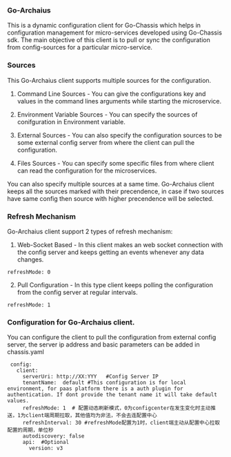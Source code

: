 ### Go-Archaius 
This is a dynamic configuration client for Go-Chassis which helps in configuration
management for micro-services developed using Go-Chassis sdk. The main objective of
this client is to pull or sync the configuration from config-sources for a particular
micro-service.

### Sources
This Go-Archaius client supports multiple sources for the configuration.
1. Command Line Sources - You can give the configurations key and values in the command lines arguments 
while starting the microservice.

2. Environment Variable Sources - You can specify the sources of conifguration in Environment variable.
3. External Sources - You can also specify the configuration sources to be some 
external config server from where the client can pull the configuration.

4. Files Sources - You can specify some specific files from where client can read 
the configuration for the microservices.

You can also specify multiple sources at a same time. Go-Archaius client keeps all 
the sources marked with their precendence, in case if two sources have same config
then source with higher precendence will be selected.


### Refresh Mechanism
Go-Archaius client support 2 types of refresh mechanism:
1. Web-Socket Based - In this client makes an web socket connection with
the config server and keeps getting an events whenever any data changes.
```
refreshMode: 0
```
2. Pull Configuration - In this type client keeps polling the configuration from
the config server at regular intervals.
```
refreshMode: 1
```

### Configuration for Go-Archaius client.
You can configure the client to pull the configuration from external config server,
 the server ip address and basic parameters can be added in chassis.yaml  
 ```
  config:
    client:
      serverUri: http://XX:YYY   #Config Server IP
      tenantName:  default #This configuration is for local environment, for paas platform there is a auth plugin for authentication. If dont provide the tenant name it will take default values.
      refreshMode: 1  # 配置动态刷新模式，0为configcenter在发生变化时主动推送，1为client端周期拉取，其他值均为非法，不会去连配置中心
      refreshInterval: 30 #refreshMode配置为1时，client端主动从配置中心拉取配置的周期，单位秒
      autodiscovery: false
      api:  #Optional
        version: v3

```

